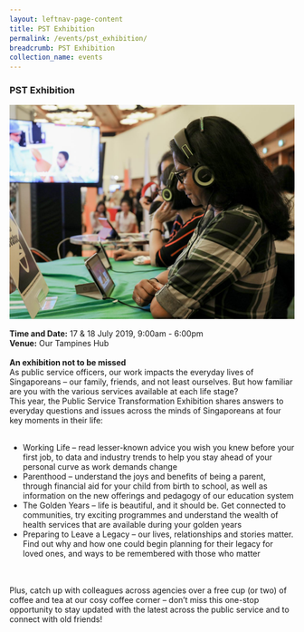 ```yaml
---
layout: leftnav-page-content
title: PST Exhibition
permalink: /events/pst_exhibition/
breadcrumb: PST Exhibition
collection_name: events
---
```


### PST Exhibition
![PST Exhibition](/images/1.jpg)

**Time and Date:** 17 & 18 July 2019, 9:00am - 6:00pm
<br>**Venue:** Our Tampines Hub
<br>
<br>
<b>An exhibition not to be missed </b> <br>
As public service officers, our work impacts the everyday lives of Singaporeans – our family, friends, and not least ourselves. But how familiar are you with the various services available at each life stage? <br>
This year, the Public Service Transformation Exhibition shares answers to everyday questions and issues across the minds of Singaporeans at four key moments in their life: <br> 
<br>
<ul> 
<li> Working Life – read lesser-known advice you wish you knew before your first job, to data and industry trends to help you stay ahead of your personal curve as work demands change </li>
<li> Parenthood – understand the joys and benefits of being a parent, through financial aid for your child from birth to school, as well as information on the new offerings and pedagogy of our education system </li>
<li> The Golden Years – life is beautiful, and it should be. Get connected to communities, try exciting programmes and understand the wealth of health services that are available during your golden years </li>
<li> Preparing to Leave a Legacy – our lives, relationships and stories matter. Find out why and how one could begin planning for their legacy for loved ones, and ways to be remembered with those who matter </li>
</ul>
<br>
<br>
Plus, catch up with colleagues across agencies over a free cup (or two) of coffee and tea at our cosy coffee corner – don’t miss this one-stop opportunity to stay updated with the latest across the public service and to connect with old friends! <br>
<br>
<br>
<br>
<!-- <a href="#"><img src="/images/sign-up-btn.png" style="width:280px" /> </a> -->
